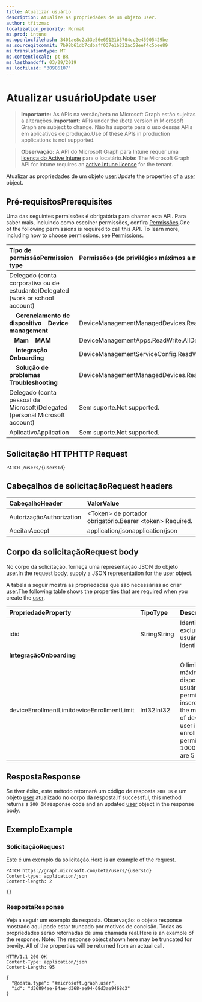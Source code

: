 ```yaml
---
title: Atualizar usuário
description: Atualize as propriedades de um objeto user.
author: tfitzmac
localization_priority: Normal
ms.prod: intune
ms.openlocfilehash: 3401ae8c2a33e56e69121b5704cc2e45905429be
ms.sourcegitcommit: 7b98b61db7cdbaff037e1b222ac58eef4c5bee89
ms.translationtype: MT
ms.contentlocale: pt-BR
ms.lasthandoff: 03/29/2019
ms.locfileid: "30986107"
---
```

# <a name="update-user"></a><span data-ttu-id="a094f-103">Atualizar usuário</span><span class="sxs-lookup"><span data-stu-id="a094f-103">Update user</span></span>

> <span data-ttu-id="a094f-104">**Importante:** As APIs na versão/beta no Microsoft Graph estão sujeitas a alterações.</span><span class="sxs-lookup"><span data-stu-id="a094f-104">**Important:** APIs under the /beta version in Microsoft Graph are subject to change.</span></span> <span data-ttu-id="a094f-105">Não há suporte para o uso dessas APIs em aplicativos de produção.</span><span class="sxs-lookup"><span data-stu-id="a094f-105">Use of these APIs in production applications is not supported.</span></span>

> <span data-ttu-id="a094f-106">**Observação:** A API do Microsoft Graph para Intune requer uma [licença do Active Intune](https://go.microsoft.com/fwlink/?linkid=839381) para o locatário.</span><span class="sxs-lookup"><span data-stu-id="a094f-106">**Note:** The Microsoft Graph API for Intune requires an [active Intune license](https://go.microsoft.com/fwlink/?linkid=839381) for the tenant.</span></span>

<span data-ttu-id="a094f-107">Atualizar as propriedades de um objeto [user](../resources/intune-shared-user.md).</span><span class="sxs-lookup"><span data-stu-id="a094f-107">Update the properties of a [user](../resources/intune-shared-user.md) object.</span></span>

## <a name="prerequisites"></a><span data-ttu-id="a094f-108">Pré-requisitos</span><span class="sxs-lookup"><span data-stu-id="a094f-108">Prerequisites</span></span>

<span data-ttu-id="a094f-p102">Uma das seguintes permissões é obrigatória para chamar esta API. Para saber mais, incluindo como escolher permissões, confira [Permissões](/graph/permissions-reference).</span><span class="sxs-lookup"><span data-stu-id="a094f-p102">One of the following permissions is required to call this API. To learn more, including how to choose permissions, see [Permissions](/graph/permissions-reference).</span></span>

|<span data-ttu-id="a094f-111">Tipo de permissão</span><span class="sxs-lookup"><span data-stu-id="a094f-111">Permission type</span></span>|<span data-ttu-id="a094f-112">Permissões (de privilégios máximos a mínimos)</span><span class="sxs-lookup"><span data-stu-id="a094f-112">Permissions (from most to least privileged)</span></span>|
|:---|:---|
|<span data-ttu-id="a094f-113">Delegado (conta corporativa ou de estudante)</span><span class="sxs-lookup"><span data-stu-id="a094f-113">Delegated (work or school account)</span></span>||
| <span data-ttu-id="a094f-114">&nbsp; &nbsp; **Gerenciamento de dispositivo**</span><span class="sxs-lookup"><span data-stu-id="a094f-114">&nbsp; &nbsp; **Device management**</span></span> | <span data-ttu-id="a094f-115">DeviceManagementManagedDevices.ReadWrite.All</span><span class="sxs-lookup"><span data-stu-id="a094f-115">DeviceManagementManagedDevices.ReadWrite.All</span></span>|
| <span data-ttu-id="a094f-116">&nbsp;&nbsp; **Mam**</span><span class="sxs-lookup"><span data-stu-id="a094f-116">&nbsp; &nbsp; **MAM**</span></span> | <span data-ttu-id="a094f-117">DeviceManagementApps.ReadWrite.All</span><span class="sxs-lookup"><span data-stu-id="a094f-117">DeviceManagementApps.ReadWrite.All</span></span>|
| <span data-ttu-id="a094f-118">&nbsp; &nbsp; **Integração**</span><span class="sxs-lookup"><span data-stu-id="a094f-118">&nbsp; &nbsp; **Onboarding**</span></span> | <span data-ttu-id="a094f-119">DeviceManagementServiceConfig.ReadWrite.All</span><span class="sxs-lookup"><span data-stu-id="a094f-119">DeviceManagementServiceConfig.ReadWrite.All</span></span>|
| <span data-ttu-id="a094f-120">&nbsp; &nbsp; **Solução de problemas**</span><span class="sxs-lookup"><span data-stu-id="a094f-120">&nbsp; &nbsp; **Troubleshooting**</span></span> | <span data-ttu-id="a094f-121">DeviceManagementManagedDevices.ReadWrite.All</span><span class="sxs-lookup"><span data-stu-id="a094f-121">DeviceManagementManagedDevices.ReadWrite.All</span></span>|
|<span data-ttu-id="a094f-122">Delegado (conta pessoal da Microsoft)</span><span class="sxs-lookup"><span data-stu-id="a094f-122">Delegated (personal Microsoft account)</span></span>|<span data-ttu-id="a094f-123">Sem suporte.</span><span class="sxs-lookup"><span data-stu-id="a094f-123">Not supported.</span></span>|
|<span data-ttu-id="a094f-124">Aplicativo</span><span class="sxs-lookup"><span data-stu-id="a094f-124">Application</span></span>|<span data-ttu-id="a094f-125">Sem suporte.</span><span class="sxs-lookup"><span data-stu-id="a094f-125">Not supported.</span></span>|

## <a name="http-request"></a><span data-ttu-id="a094f-126">Solicitação HTTP</span><span class="sxs-lookup"><span data-stu-id="a094f-126">HTTP Request</span></span>

<!-- {
  "blockType": "ignored"
}
-->
``` http
PATCH /users/{usersId}
```

## <a name="request-headers"></a><span data-ttu-id="a094f-127">Cabeçalhos de solicitação</span><span class="sxs-lookup"><span data-stu-id="a094f-127">Request headers</span></span>

|<span data-ttu-id="a094f-128">Cabeçalho</span><span class="sxs-lookup"><span data-stu-id="a094f-128">Header</span></span>|<span data-ttu-id="a094f-129">Valor</span><span class="sxs-lookup"><span data-stu-id="a094f-129">Value</span></span>|
|:---|:---|
|<span data-ttu-id="a094f-130">Autorização</span><span class="sxs-lookup"><span data-stu-id="a094f-130">Authorization</span></span>|<span data-ttu-id="a094f-131">&lt;Token&gt; de portador obrigatório.</span><span class="sxs-lookup"><span data-stu-id="a094f-131">Bearer &lt;token&gt; Required.</span></span>|
|<span data-ttu-id="a094f-132">Aceitar</span><span class="sxs-lookup"><span data-stu-id="a094f-132">Accept</span></span>|<span data-ttu-id="a094f-133">application/json</span><span class="sxs-lookup"><span data-stu-id="a094f-133">application/json</span></span>|

## <a name="request-body"></a><span data-ttu-id="a094f-134">Corpo da solicitação</span><span class="sxs-lookup"><span data-stu-id="a094f-134">Request body</span></span>

<span data-ttu-id="a094f-135">No corpo da solicitação, forneça uma representação JSON do objeto [user](../resources/intune-shared-user.md).</span><span class="sxs-lookup"><span data-stu-id="a094f-135">In the request body, supply a JSON representation for the [user](../resources/intune-shared-user.md) object.</span></span>

<span data-ttu-id="a094f-136">A tabela a seguir mostra as propriedades que são necessárias ao criar [user](../resources/intune-shared-user.md).</span><span class="sxs-lookup"><span data-stu-id="a094f-136">The following table shows the properties that are required when you create the [user](../resources/intune-shared-user.md).</span></span>

|<span data-ttu-id="a094f-137">Propriedade</span><span class="sxs-lookup"><span data-stu-id="a094f-137">Property</span></span>|<span data-ttu-id="a094f-138">Tipo</span><span class="sxs-lookup"><span data-stu-id="a094f-138">Type</span></span>|<span data-ttu-id="a094f-139">Descrição</span><span class="sxs-lookup"><span data-stu-id="a094f-139">Description</span></span>|
|:---|:---|:---|
|<span data-ttu-id="a094f-140">id</span><span class="sxs-lookup"><span data-stu-id="a094f-140">id</span></span>|<span data-ttu-id="a094f-141">String</span><span class="sxs-lookup"><span data-stu-id="a094f-141">String</span></span>|<span data-ttu-id="a094f-142">Identificador exclusivo do usuário.</span><span class="sxs-lookup"><span data-stu-id="a094f-142">Unique identifier of the user.</span></span>|
|<span data-ttu-id="a094f-143">**Integração**</span><span class="sxs-lookup"><span data-stu-id="a094f-143">**Onboarding**</span></span>|
|<span data-ttu-id="a094f-144">deviceEnrollmentLimit</span><span class="sxs-lookup"><span data-stu-id="a094f-144">deviceEnrollmentLimit</span></span>|<span data-ttu-id="a094f-145">Int32</span><span class="sxs-lookup"><span data-stu-id="a094f-145">Int32</span></span>|<span data-ttu-id="a094f-146">O limite do número máximo de dispositivos que o usuário tem permissão para inscrever.</span><span class="sxs-lookup"><span data-stu-id="a094f-146">The limit on the maximum number of devices that the user is permitted to enroll.</span></span> <span data-ttu-id="a094f-147">Os valores permitidos vão de 5 a 1000.</span><span class="sxs-lookup"><span data-stu-id="a094f-147">Allowed values are 5 or 1000.</span></span>|

## <a name="response"></a><span data-ttu-id="a094f-148">Resposta</span><span class="sxs-lookup"><span data-stu-id="a094f-148">Response</span></span>

<span data-ttu-id="a094f-149">Se tiver êxito, este método retornará um código de resposta `200 OK` e um objeto [user](../resources/intune-shared-user.md) atualizado no corpo da resposta.</span><span class="sxs-lookup"><span data-stu-id="a094f-149">If successful, this method returns a `200 OK` response code and an updated [user](../resources/intune-shared-user.md) object in the response body.</span></span>

## <a name="example"></a><span data-ttu-id="a094f-150">Exemplo</span><span class="sxs-lookup"><span data-stu-id="a094f-150">Example</span></span>

### <a name="request"></a><span data-ttu-id="a094f-151">Solicitação</span><span class="sxs-lookup"><span data-stu-id="a094f-151">Request</span></span>

<span data-ttu-id="a094f-152">Este é um exemplo da solicitação.</span><span class="sxs-lookup"><span data-stu-id="a094f-152">Here is an example of the request.</span></span>

``` http
PATCH https://graph.microsoft.com/beta/users/{usersId}
Content-type: application/json
Content-length: 2

{}
```

### <a name="response"></a><span data-ttu-id="a094f-153">Resposta</span><span class="sxs-lookup"><span data-stu-id="a094f-153">Response</span></span>

<span data-ttu-id="a094f-p104">Veja a seguir um exemplo da resposta. Observação: o objeto response mostrado aqui pode estar truncado por motivos de concisão. Todas as propriedades serão retornadas de uma chamada real.</span><span class="sxs-lookup"><span data-stu-id="a094f-p104">Here is an example of the response. Note: The response object shown here may be truncated for brevity. All of the properties will be returned from an actual call.</span></span>

``` http
HTTP/1.1 200 OK
Content-Type: application/json
Content-Length: 95

{
  "@odata.type": "#microsoft.graph.user",
  "id": "d36894ae-94ae-d368-ae94-68d3ae9468d3"
}
```



